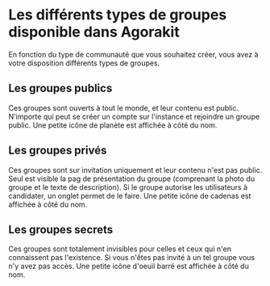 # Les différents types de groupes disponible dans Agorakit

En fonction du type de communauté que vous souhaitez créer, vous avez à votre disposition différents types de groupes.

## Les groupes publics
Ces groupes sont ouverts à tout le monde, et leur contenu est public. N'importe qui peut se créer un compte sur l'instance et rejoindre un groupe public. Une petite icône de planète est affichée à côté du nom.

## Les groupes privés
Ces groupes sont sur invitation uniquement et leur contenu n'est pas public. Seul est visible la pag de présentation du groupe (comprenant la photo du groupe et le texte de description). Si le groupe autorise les utilisateurs à candidater, un onglet permet de le faire. Une petite icône de cadenas est affichée à côté du nom.

## Les groupes secrets
Ces groupes sont totalement invisibles pour celles et ceux qui n'en connaissent pas l'existence. Si vous n'êtes pas invité à un tel groupe vous n'y avez pas accès. Une petite icône d'oeuil barré est affichée à côté du nom.